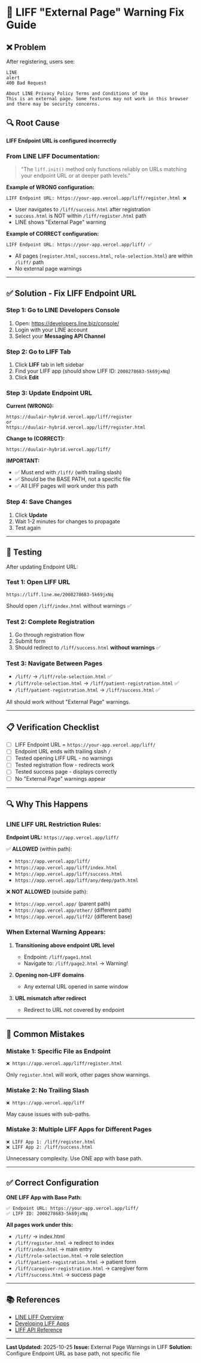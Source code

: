 # 🔧 LIFF "External Page" Warning Fix Guide

## ❌ Problem

After registering, users see:
```
LINE
alert
400 Bad Request

About LINE Privacy Policy Terms and Conditions of Use
This is an external page. Some features may not work in this browser and there may be security concerns.
```

## 🔍 Root Cause

**LIFF Endpoint URL is configured incorrectly**

### From LINE LIFF Documentation:
> "The `liff.init()` method only functions reliably on URLs matching your endpoint URL or at deeper path levels."

**Example of WRONG configuration:**
```
LIFF Endpoint URL: https://your-app.vercel.app/liff/register.html ❌
```
- User navigates to `/liff/success.html` after registration
- `success.html` is NOT within `/liff/register.html` path
- LINE shows "External Page" warning

**Example of CORRECT configuration:**
```
LIFF Endpoint URL: https://your-app.vercel.app/liff/ ✅
```
- All pages (`register.html`, `success.html`, `role-selection.html`) are within `/liff/` path
- No external page warnings

---

## ✅ Solution - Fix LIFF Endpoint URL

### Step 1: Go to LINE Developers Console

1. Open: https://developers.line.biz/console/
2. Login with your LINE account
3. Select your **Messaging API Channel**

### Step 2: Go to LIFF Tab

1. Click **LIFF** tab in left sidebar
2. Find your LIFF app (should show LIFF ID: `2008278683-5k69jxNq`)
3. Click **Edit**

### Step 3: Update Endpoint URL

**Current (WRONG):**
```
https://duulair-hybrid.vercel.app/liff/register
or
https://duulair-hybrid.vercel.app/liff/register.html
```

**Change to (CORRECT):**
```
https://duulair-hybrid.vercel.app/liff/
```

**IMPORTANT:**
- ✅ Must end with `/liff/` (with trailing slash)
- ✅ Should be the BASE PATH, not a specific file
- ✅ All LIFF pages will work under this path

### Step 4: Save Changes

1. Click **Update**
2. Wait 1-2 minutes for changes to propagate
3. Test again

---

## 🧪 Testing

After updating Endpoint URL:

### Test 1: Open LIFF URL
```
https://liff.line.me/2008278683-5k69jxNq
```
Should open `/liff/index.html` without warnings ✅

### Test 2: Complete Registration
1. Go through registration flow
2. Submit form
3. Should redirect to `/liff/success.html` **without warnings** ✅

### Test 3: Navigate Between Pages
- `/liff/` → `/liff/role-selection.html` ✅
- `/liff/role-selection.html` → `/liff/patient-registration.html` ✅
- `/liff/patient-registration.html` → `/liff/success.html` ✅

All should work without "External Page" warnings.

---

## 📋 Verification Checklist

- [ ] LIFF Endpoint URL = `https://your-app.vercel.app/liff/`
- [ ] Endpoint URL ends with trailing slash `/`
- [ ] Tested opening LIFF URL - no warnings
- [ ] Tested registration flow - redirects work
- [ ] Tested success page - displays correctly
- [ ] No "External Page" warnings appear

---

## 🔍 Why This Happens

### LINE LIFF URL Restriction Rules:

**Endpoint URL:** `https://app.vercel.app/liff/`

✅ **ALLOWED** (within path):
- `https://app.vercel.app/liff/`
- `https://app.vercel.app/liff/index.html`
- `https://app.vercel.app/liff/success.html`
- `https://app.vercel.app/liff/any/deep/path.html`

❌ **NOT ALLOWED** (outside path):
- `https://app.vercel.app/` (parent path)
- `https://app.vercel.app/other/` (different path)
- `https://app.vercel.app/liff2/` (different base)

### When External Warning Appears:

1. **Transitioning above endpoint URL level**
   - Endpoint: `/liff/page1.html`
   - Navigate to: `/liff/page2.html` → Warning!

2. **Opening non-LIFF domains**
   - Any external URL opened in same window

3. **URL mismatch after redirect**
   - Redirect to URL not covered by endpoint

---

## 🚨 Common Mistakes

### Mistake 1: Specific File as Endpoint
```
❌ https://app.vercel.app/liff/register.html
```
Only `register.html` will work, other pages show warnings.

### Mistake 2: No Trailing Slash
```
❌ https://app.vercel.app/liff
```
May cause issues with sub-paths.

### Mistake 3: Multiple LIFF Apps for Different Pages
```
❌ LIFF App 1: /liff/register.html
❌ LIFF App 2: /liff/success.html
```
Unnecessary complexity. Use ONE app with base path.

---

## ✅ Correct Configuration

**ONE LIFF App with Base Path:**
```
✅ Endpoint URL: https://your-app.vercel.app/liff/
✅ LIFF ID: 2008278683-5k69jxNq
```

**All pages work under this:**
- `/liff/` → index.html
- `/liff/register.html` → redirect to index
- `/liff/index.html` → main entry
- `/liff/role-selection.html` → role selection
- `/liff/patient-registration.html` → patient form
- `/liff/caregiver-registration.html` → caregiver form
- `/liff/success.html` → success page

---

## 📚 References

- [LINE LIFF Overview](https://developers.line.biz/en/docs/liff/overview/)
- [Developing LIFF Apps](https://developers.line.biz/en/docs/liff/developing-liff-apps/)
- [LIFF API Reference](https://developers.line.biz/en/reference/liff/)

---

**Last Updated:** 2025-10-25
**Issue:** External Page Warnings in LIFF
**Solution:** Configure Endpoint URL as base path, not specific file
